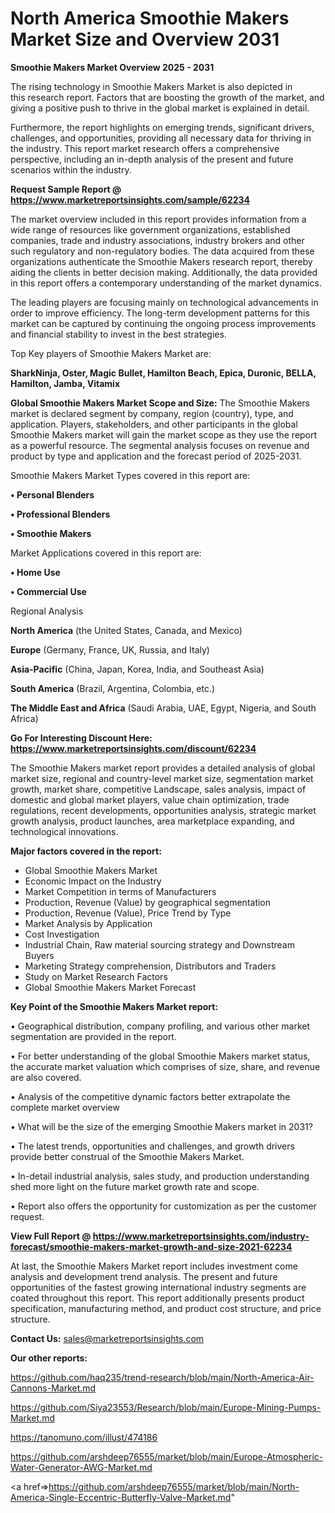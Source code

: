  # North America Smoothie Makers Market Size and Overview 2031

<Strong> Smoothie Makers Market Overview 2025 - 2031</strong>

The rising technology in Smoothie Makers Market is also depicted in this research report. Factors that are boosting the growth of the market, and giving a positive push to thrive in the global market is explained in detail.

Furthermore, the report highlights on emerging trends, significant drivers, challenges, and opportunities, providing all necessary data for thriving in the industry. This report market research offers a comprehensive perspective, including an in-depth analysis of the present and future scenarios within the industry.

<strong>Request Sample Report @ <a href=https://www.marketreportsinsights.com/sample/62234>https://www.marketreportsinsights.com/sample/62234</a></strong>

The market overview included in this report provides information from a wide range of resources like government organizations, established companies, trade and industry associations, industry brokers and other such regulatory and non-regulatory bodies. The data acquired from these organizations authenticate the Smoothie Makers research report, thereby aiding the clients in better decision making. Additionally, the data provided in this report offers a contemporary understanding of the market dynamics.

The leading players are focusing mainly on technological advancements in order to improve efficiency. The long-term development patterns for this market can be captured by continuing the ongoing process improvements and financial stability to invest in the best strategies.

Top Key players of Smoothie Makers Market are:

<strong>SharkNinja, Oster, Magic Bullet, Hamilton Beach, Epica, Duronic, BELLA, Hamilton, Jamba, Vitamix</strong>

<strong><b>Global Smoothie Makers Market Scope and Size:</b></strong>
The Smoothie Makers market is declared segment by company, region (country), type, and application. Players, stakeholders, and other participants in the global Smoothie Makers market will gain the market scope as they use the report as a powerful resource. The segmental analysis focuses on revenue and product by type and application and the forecast period of 2025-2031.

Smoothie Makers Market Types covered in this report are:

<strong>• Personal Blenders

• Professional Blenders

• Smoothie Makers</strong>

Market Applications covered in this report are:

<strong>• Home Use

• Commercial Use</strong> 

Regional Analysis

<strong>North America</strong> (the United States, Canada, and Mexico)

<strong>Europe</strong> (Germany, France, UK, Russia, and Italy)

<strong>Asia-Pacific</strong> (China, Japan, Korea, India, and Southeast Asia)

<strong>South America</strong> (Brazil, Argentina, Colombia, etc.)

<strong>The Middle East and Africa</strong> (Saudi Arabia, UAE, Egypt, Nigeria, and South Africa)

<strong>Go For Interesting Discount Here: <a href=https://www.marketreportsinsights.com/discount/62234>https://www.marketreportsinsights.com/discount/62234</a></strong>

The Smoothie Makers market report provides a detailed analysis of global market size, regional and country-level market size, segmentation market growth, market share, competitive Landscape, sales analysis, impact of domestic and global market players, value chain optimization, trade regulations, recent developments, opportunities analysis, strategic market growth analysis, product launches, area marketplace expanding, and technological innovations.

<strong><b>Major factors covered in the report:</b></strong>
<ul>
  <li>Global Smoothie Makers Market </li>
  <li>Economic Impact on the Industry</li>
  <li>Market Competition in terms of Manufacturers</li>
  <li>Production, Revenue (Value) by geographical segmentation</li>
  <li>Production, Revenue (Value), Price Trend by Type</li>
  <li>Market Analysis by Application</li>
  <li>Cost Investigation</li>
  <li>Industrial Chain, Raw material sourcing strategy and Downstream Buyers</li>
  <li>Marketing Strategy comprehension, Distributors and Traders</li>
  <li>Study on Market Research Factors</li>
  <li>Global Smoothie Makers Market Forecast</li>
</ul>

<strong><b>Key Point of the Smoothie Makers Market report:</b></strong>

• Geographical distribution, company profiling, and various other market segmentation are provided in the report.

• For better understanding of the global Smoothie Makers market status, the accurate market valuation which comprises of size, share, and revenue are also covered.

• Analysis of the competitive dynamic factors better extrapolate the complete market overview

• What will be the size of the emerging Smoothie Makers market in 2031?

• The latest trends, opportunities and challenges, and growth drivers provide better construal of the Smoothie Makers Market.

• In-detail industrial analysis, sales study, and production understanding shed more light on the future market growth rate and scope.

• Report also offers the opportunity for customization as per the customer request.

<strong><b>View Full Report @ <a href=https://www.marketreportsinsights.com/industry-forecast/smoothie-makers-market-growth-and-size-2021-62234>https://www.marketreportsinsights.com/industry-forecast/smoothie-makers-market-growth-and-size-2021-62234</a></b></strong>


At last, the Smoothie Makers Market report includes investment come analysis and development trend analysis. The present and future opportunities of the fastest growing international industry segments are coated throughout this report. This report additionally presents product specification, manufacturing method, and product cost structure, and price structure.

<strong>Contact Us:</strong>
sales@marketreportsinsights.com

<strong>Our other reports:</strong>

<a href=https://github.com/haq235/trend-research/blob/main/North-America-Air-Cannons-Market.md>https://github.com/haq235/trend-research/blob/main/North-America-Air-Cannons-Market.md</a>

<a href=https://github.com/Siya23553/Research/blob/main/Europe-Mining-Pumps-Market.md>https://github.com/Siya23553/Research/blob/main/Europe-Mining-Pumps-Market.md</a>

<a href=https://tanomuno.com/illust/474186>https://tanomuno.com/illust/474186</a>

<a href=https://github.com/arshdeep76555/market/blob/main/Europe-Atmospheric-Water-Generator-AWG-Market.md>https://github.com/arshdeep76555/market/blob/main/Europe-Atmospheric-Water-Generator-AWG-Market.md</a>

<a href=>https://github.com/arshdeep76555/market/blob/main/North-America-Single-Eccentric-Butterfly-Valve-Market.md</a>"
